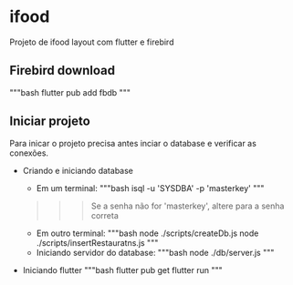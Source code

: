# ifood

Projeto de ifood layout com flutter e firebird

## Firebird download

"""bash
flutter pub add fbdb
"""

## Iniciar projeto

Para inicar o projeto precisa antes inciar o database e verificar as conexões.

- Criando e iniciando database
    - Em um terminal:
    """bash
        isql -u 'SYSDBA' -p 'masterkey'
    """
    >>> Se a senha não for 'masterkey', altere para a senha correta
    - Em outro terminal:
    """bash
    node ./scripts/createDb.js
    node ./scripts/insertRestauratns.js
    """
    - Iniciando servidor do database:
    """bash
    node ./db/server.js
    """

- Iniciando flutter
"""bash
    flutter pub get
    flutter run
"""